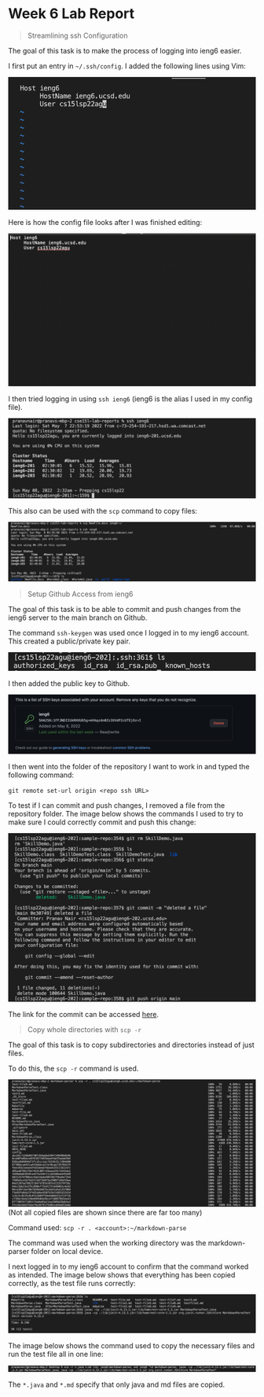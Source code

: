# Week 6 Lab Report

> Streamlining ssh Configuration

The goal of this task is to make the process of logging into ieng6 easier.

I first put an entry in `~/.ssh/config`. I added the following lines using Vim:

![Image](ss15.png)

Here is how the config file looks after I was finished editing:

![Image](ss16.png)

I then tried logging in using `ssh ieng6` (ieng6 is the alias I used in my config file).

![Image](ss17.png)

This also can be used with the `scp` command to copy files:

![Image](ss18.png)

> Setup Github Access from ieng6

The goal of this task is to be able to commit and push changes from the ieng6 server to the main branch on Github.

The command `ssh-keygen` was used once I logged in to my ieng6 account. This created a public/private key pair.

![Image](ss20.png)

I then added the public key to Github.

![Image](ss19.png)

I then went into the folder of the repository I want to work in and typed the following command:

`git remote set-url origin <repo ssh URL>`

To test if I can commit and push changes, I removed a file from the repository folder. The image below shows the commands I used to try to make sure I could correctly commit and push this change:

![Image](ss21.png)

The link for the commit can be accessed [here](https://github.com/pnair03/sample-repo/commit/0e30749575484fe40767dcfccfc39cc49a781436).

> Copy whole directories with `scp -r`

The goal of this task is to copy subdirectories and directories instead of just files.

To do this, the `scp -r` command is used.

![Image](ss22.png)
(Not all copied files are shown since there are far too many)

Command used: `scp -r . <account>:~/markdown-parse`

The command was used when the working directory was the markdown-parser folder on local device.

I next logged in to my ieng6 account to confirm that the command worked as intended. The image below shows that everything has been copied correctly, as the test file runs correctly:

![Image](ss23.png)

The image below shows the command used to copy the necessary files and run the test file all in one line:

![Image](ss24.png)

The `*.java` and `*.md` specify that only java and md files are copied. 
